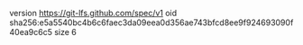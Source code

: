 version https://git-lfs.github.com/spec/v1
oid sha256:e5a5540bc4b6c6faec3da09eea0d356ae743bfcd8ee9f924693090f40ea9c6c5
size 6
